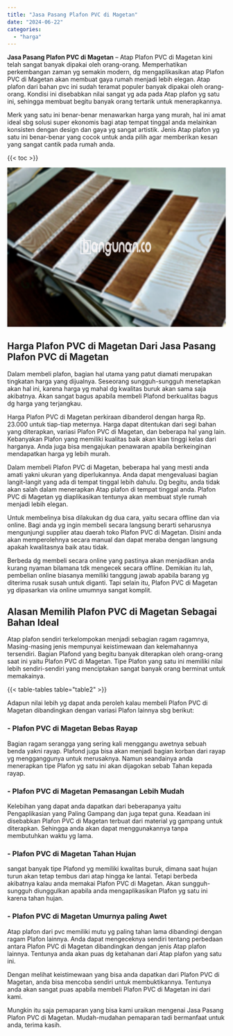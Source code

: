 ```yaml
---
title: "Jasa Pasang Plafon PVC di Magetan"
date: "2024-06-22"
categories: 
  - "harga"
---
```


**Jasa Pasang Plafon PVC di Magetan** – Atap Plafon PVC di Magetan kini telah sangat banyak dipakai oleh orang-orang. Memperhatikan perkembangan zaman yg semakin modern, dg mengaplikasikan atap Plafon PVC di Magetan akan membuat gaya rumah menjadi lebih elegan. Atap plafon dari bahan pvc ini sudah teramat populer banyak dipakai oleh orang-orang. Kondisi ini disebabkan nilai sangat yg ada pada Atap plafon yg satu ini, sehingga membuat begitu banyak orang tertarik untuk menerapkannya.

Merk yang satu ini benar-benar menawarkan harga yang murah, hal ini amat ideal sbg solusi super ekonomis bagi atap tempat tinggal anda melainkan konsisten dengan design dan gaya yg sangat artistik. Jenis Atap plafon yg satu ini benar-benar yang cocok untuk anda pilih agar memberikan kesan yang sangat cantik pada rumah anda.

{{< toc >}}

![Jasa Pasang Plafon PVC di Magetan](/images/flafond-pvc-murah17.png)

## Harga Plafon PVC di Magetan Dari Jasa Pasang Plafon PVC di Magetan

Dalam membeli plafon, bagian hal utama yang patut diamati merupakan tingkatan harga yang dijualnya. Seseorang sungguh-sungguh menetapkan akan hal ini, karena harga yg mahal dg kwalitas buruk akan sama saja akibatnya. Akan sangat bagus apabila membeli Plafond berkualitas bagus dg harga yang terjangkau.

Harga Plafon PVC di Magetan perkiraan dibanderol dengan harga Rp. 23.000 untuk tiap-tiap meternya. Harga dapat ditentukan dari segi bahan yang diterapkan, variasi Plafon PVC di Magetan, dan beberapa hal yang lain. Kebanyakan Plafon yang memiliki kualitas baik akan kian tinggi kelas dari harganya. Anda juga bisa mengajukan penawaran apabila berkeinginan mendapatkan harga yg lebih murah.

Dalam membeli Plafon PVC di Magetan, beberapa hal yang mesti anda amati yakni ukuran yang diperlukannya. Anda dapat mengevaluasi bagian langit-langit yang ada di tempat tinggal lebih dahulu. Dg begitu, anda tidak akan salah dalam menerapkan Atap plafon di tempat tinggal anda. Plafon PVC di Magetan yg diaplikasikan tentunya akan membuat style rumah menjadi lebih elegan.

Untuk membelinya bisa dilakukan dg dua cara, yaitu secara offline dan via online. Bagi anda yg ingin membeli secara langsung berarti seharusnya mengunjungi supplier atau daerah toko Plafon PVC di Magetan. Disini anda akan memperolehnya secara manual dan dapat meraba dengan langsung apakah kwalitasnya baik atau tidak.

Berbeda dg membeli secara online yang pastinya akan menjadikan anda kurang nyaman bilamana tdk mengecek secara offline. Demikian itu lah, pembelian online biasanya memiliki tanggung jawab apabila barang yg diterima rusak susah untuk diganti. Tapi selain itu, Plafon PVC di Magetan yg dipasarkan via online umumnya sangat komplit.

## Alasan Memilih Plafon PVC di Magetan Sebagai Bahan Ideal

Atap plafon sendiri terkelompokan menjadi sebagian ragam ragamnya, Masing-masing jenis mempunyai keistimewaan dan kelemahannya tersendiri. Bagian Plafond yang begitu banyak diterapkan oleh orang-orang saat ini yaitu Plafon PVC di Magetan. Tipe Plafon yang satu ini memiliki nilai lebih sendiri-sendiri yang menciptakan sangat banyak orang berminat untuk memakainya.

{{< table-tables table="table2" >}}

Adapun nilai lebih yg dapat anda peroleh kalau membeli Plafon PVC di Magetan dibandingkan dengan variasi Plafon lainnya sbg berikut:

### \- Plafon PVC di Magetan Bebas Rayap

Bagian ragam serangga yang sering kali menggangu awetnya sebuah benda yakni rayap. Plafond juga bisa akan menjadi bagian korban dari rayap yg mengganggunya untuk merusaknya. Namun seandainya anda menerapkan tipe Plafon yg satu ini akan dijagokan sebab Tahan kepada rayap.

### \- Plafon PVC di Magetan Pemasangan Lebih Mudah

Kelebihan yang dapat anda dapatkan dari beberapanya yaitu Pengaplikasian yang Paling Gampang dan juga tepat guna. Keadaan ini disebabkan Plafon PVC di Magetan terbuat dari material yg gampang untuk diterapkan. Sehingga anda akan dapat menggunakannya tanpa membutuhkan waktu yg lama.

### \- Plafon PVC di Magetan Tahan Hujan

sangat banyak tipe Plafond yg memiliki kwalitas buruk, dimana saat hujan turun akan tetap tembus dari atap hingga ke lantai. Tetapi berbeda akibatnya kalau anda memakai Plafon PVC di Magetan. Akan sungguh-sungguh diunggulkan apabila anda mengaplikasikan Plafon yg satu ini karena tahan hujan.

### \- Plafon PVC di Magetan Umurnya paling Awet

Atap plafon dari pvc memiliki mutu yg paling tahan lama dibandingi dengan ragam Plafon lainnya. Anda dapat mengeceknya sendiri tentang perbedaan antara Plafon PVC di Magetan dibandingkan dengan jenis Atap plafon lainnya. Tentunya anda akan puas dg ketahanan dari Atap plafon yang satu ini.

Dengan melihat keistimewaan yang bisa anda dapatkan dari Plafon PVC di Magetan, anda bisa mencoba sendiri untuk membuktikannya. Tentunya anda akan sangat puas apabila membeli Plafon PVC di Magetan ini dari kami.

Mungkin itu saja pemaparan yang bisa kami uraikan mengenai Jasa Pasang Plafon PVC di Magetan. Mudah-mudahan pemaparan tadi bermanfaat untuk anda, terima kasih.
